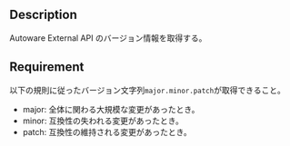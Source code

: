 ## Description

Autoware External API のバージョン情報を取得する。

## Requirement

以下の規則に従ったバージョン文字列`major.minor.patch`が取得できること。

- major: 全体に関わる大規模な変更があったとき。
- minor: 互換性の失われる変更があったとき。
- patch: 互換性の維持される変更があったとき。
